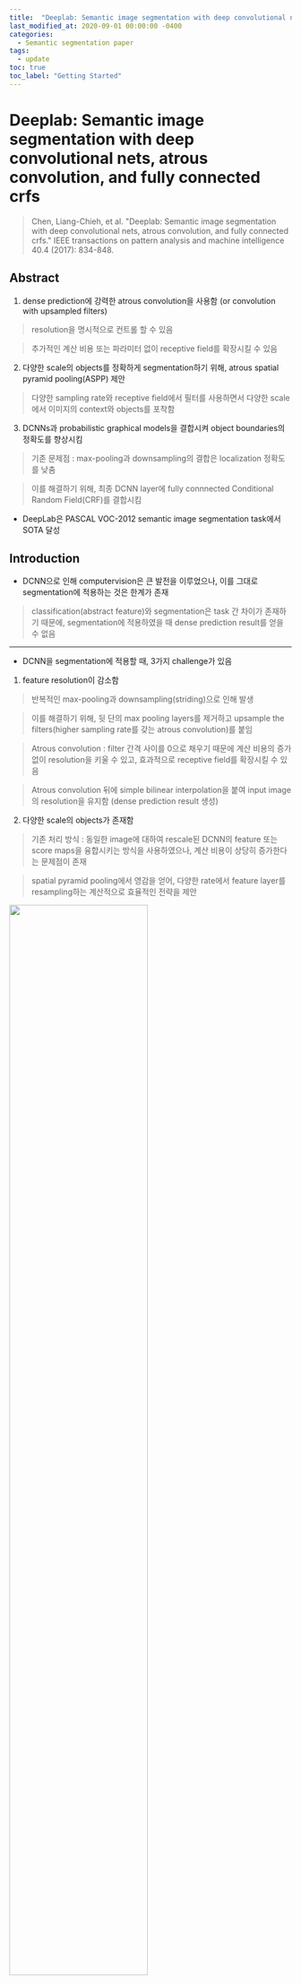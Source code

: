 ```yaml
---
title:  "Deeplab: Semantic image segmentation with deep convolutional nets, atrous convolution, and fully connected crfs review"
last_modified_at: 2020-09-01 00:00:00 -0400
categories: 
  - Semantic segmentation paper
tags:
  - update
toc: true
toc_label: "Getting Started"
---
```


# Deeplab: Semantic image segmentation with deep convolutional nets, atrous convolution, and fully connected crfs
> Chen, Liang-Chieh, et al. "Deeplab: Semantic image segmentation with deep convolutional nets, atrous convolution, and fully connected crfs." IEEE transactions on pattern analysis and machine intelligence 40.4 (2017): 834-848.

## Abstract

1. dense prediction에 강력한 atrous convolution을 사용함 (or convolution with upsampled filters)

> resolution을 명시적으로 컨트롤 할 수 있음

> 추가적인 계산 비용 또는 파라미터 없이 receptive field를 확장시킬 수 있음

2. 다양한 scale의 objects를 정확하게 segmentation하기 위해, atrous spatial pyramid pooling(ASPP) 제안

> 다양한 sampling rate와 receptive field에서 필터를 사용하면서 다양한 scale에서 이미지의 context와 objects를 포착함

3. DCNNs과 probabilistic graphical models을 결합시켜 object boundaries의 정확도를 향상시킴

> 기존 문제점 : max-pooling과 downsampling의 결합은 localization 정확도를 낮춤

> 이를 해결하기 위해, 최종 DCNN layer에 fully connnected Conditional Random Field(CRF)를 결합시킴

* DeepLab은 PASCAL VOC-2012 semantic image segmentation task에서 SOTA 달성

## Introduction

* DCNN으로 인해 computervision은 큰 발전을 이루었으나, 이를 그대로 segmentation에 적용하는 것은 한계가 존재

> classification(abstract feature)와 segmentation은 task 간 차이가 존재하기 때문에, segmentation에 적용하였을 때 dense prediction result를 얻을 수 없음

* * *

* DCNN을 segmentation에 적용할 때, 3가지 challenge가 있음

1. feature resolution이 감소함

> 반복적인 max-pooling과 downsampling(striding)으로 인해 발생

> 이를 해결하기 위해, 뒷 단의 max pooling layers를 제거하고 upsample the filters(higher sampling rate를 갖는 atrous convolution)를 붙임

> Atrous convolution : filter 간격 사이를 0으로 채우기 때문에 계산 비용의 증가 없이 resolution을 키울 수 있고, 효과적으로 receptive field를 확장시킬 수 있음 

> Atrous convolution 뒤에 simple bilinear interpolation을 붙여 input image의 resolution을 유지함 (dense prediction result 생성)

2. 다양한 scale의 objects가 존재함

> 기존 처리 방식 : 동일한 image에 대하여 rescale된 DCNN의 feature 또는 score maps을 융합시키는 방식을 사용하였으나, 계산 비용이 상당히 증가한다는 문제점이 존재

> spatial pyramid pooling에서 영감을 얻어, 다양한 rate에서 feature layer를 resampling하는 계산적으로 효율적인 전략을 제안

<img src="/assets/img/DeepLab/SPP.PNG" width="70%" height="70%">

> 이 방식은 receptive filed를 보완할 수 있는 다양한 filters로 input image를 학습할 수 있기 때문에 다양한 scales에서 image context와 objects를 포착할 수 있음

> atrous spatial pyramid pooling (ASPP) : 서로 다른 sampling rates를 갖는 다양한 parallel atrous convolutional layers를 사용하여 효율적으로 구현됨

3. DCNN invariance로 인한 localization 정확도 감소 

> classifier는 공간 변형에 대한 불변성을 필요로 하는데, 이는 spatial accuracy를 제한시킴

> model의 성능을 높이기 위해, fully-connected Conditional Random Field(CRF)를 사용하여 정밀한 details 포착

* * *

<img src="/assets/img/DeepLab/fig1.PNG" width="100%" height="100%">

* DCNN을 semantic segmentation task에 맞게 디자인

1. 모든 fc layers를 convolutional layers로 변경 (fully convolutional network)

2. atrous convolutional layers를 통해 feature resolution 확장

> 기존 network에서는 32 pixel 별로 계산되던 feature를 8 pixel 별로 계산되도록 변경

> 그 뒤에 bi-linear interpolation(x8)을 적용시켜 input resolution으로 맞춰줌

* DeepLab의 3가지 main advantages

1. Speed : atrous convolution을 사용하면서 NVidia Titan X GPU에서 8 FPS로 동작

2. Accuracy : 다양한 datasets(PASCAL VOC 2012, PASCAL-Context, PASCAL-Person-Part, Cityscapes)에서 SOTA 달성

3. Simplicity : DCNNs, CRFs 두 가지 modules로 구성

## Methods

### Atrous convolution for dense feature extraction and field-of-view enlargement

* 기존 DCNN의 resolution 문제를 해결하기 위해, deconvolutional layers를 사용하기도 하였으나 이는 추가적인 memory와 시간이 들기 때문에 효율적이지 못함

* 효율적인 계산을 위해 atrous convolution을 사용

> 이 알고리즘은 원하는 resolution에서 모든 layer의 feature 계산을 가능함

* 1-D : Sparse feature extraction(standard convolution) vs Dense feature extraction(atrous convolution) 

<img src="/assets/img/DeepLab/fig2.PNG" width="70%" height="70%">

(a) : 표준 convolution layer로 stride가 1이며, input feature map의 resolution이 작음

(b) : atrous convolution layer로 rate가 2이며, input feature map의 resolution이 큼

* 2-D : atrous convolution

<img src="/assets/img/DeepLab/fig3.PNG" width="70%" height="70%">

1. 표준 convolutional layer 방식

image -> factor 2로 downsampling 수행 -> convolution 수행 -> stride=2로 upsampling 수행

> input resolution의 4분의 1 크기의 responses만 얻을 수 있음 (sparse feature)

2. atrous convolutional layer 방식

image -> atrous convolution 

> input resolution 전체에 대한 responses를 얻을 수 있음 (dense feature)

> 필터 값 사이를 0으로 채우면서 계산 비용과 파라미터의 증가없이 filter의 kernel size를 효과적으로 키움 (non-zero 값만 계산)

* * *

* 효율성과 정확도의 적절한 trade-off 관계를 고려하여, atrous convolution(factor 4)을 이용하여 density를 높이고, 이 후 빠른 bilinear interpolation(factor 8)을 이용하여 input resolution과 동일하도록 키움 

### Multiscale image representations using atrous spatial pyramid pooling

* DCNNs으로 다양한 사이즈의 objects를 예측하는 것은 어려움

* 기존 방식 : parallel DCNN branches를 통해 input image를 다양하게 rescale하여 score maps을 추출하고, 최종적으로 각 branches의 feature maps을 bilinear interpolation으로 
input resolution과 맞춰주고 모두 융합

> 성능이 상당히 향상되지만, 다양한 scale의 input을 모두 처리해야 하기 때문에 계산 비용 문제가 있음

<img src="/assets/img/DeepLab/fig4.PNG" width="70%" height="70%">

* ASPP : 다양한 sampling rates를 갖는 atrous convolutional layers를 parallel하게 사용

> 분리된 branches로 features가 추출되고, 모두 융합시켜 최종 output을 냄

### Structured prediction with fully-connected conditional random fields for accurate boundary recovery

* DCNNs의 recognition capacity와 fully connected CRFs의 localization accuracy를 결합하여 성능을 올림

<img src="/assets/img/DeepLab/fig5.PNG" width="70%" height="70%">










